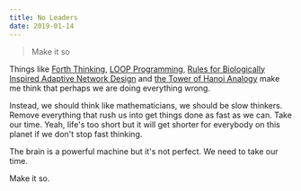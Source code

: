 ```yaml
---
title: No Leaders
date: 2019-01-14
---
```


> Make it so

Things like [Forth Thinking](https://1scyem2bunjw1ghzsf1cjwwn-wpengine.netdna-ssl.com/wp-content/uploads/2018/11/thinking-forth-color.pdf), [LOOP Programming](https://en.wikipedia.org/wiki/LOOP_(programming_language)), [Rules for Biologically Inspired Adaptive Network Design](http://science.sciencemag.org/content/327/5964/439) and [the Tower of Hanoi Analogy](https://books.google.com.mx/books?id=3DocCGB0cRkC&pg=PT348&lpg=PT348&dq=hanoi+towers+steven+pinker&source=bl&ots=rYQQ7O7Nt_&sig=kUt4XqOZYs-5I4eHogbvXF2AODs&hl=en&sa=X&ved=2ahUKEwijpqiLve7fAhVQ2qwKHUw7BQkQ6AEwB3oECAgQAQ#v=onepage&q=hanoi%20towers%20steven%20pinker&f=false) make me think that perhaps we are doing everything wrong.

Instead, we should think like mathematicians, we should be slow thinkers. Remove everything that rush us into get things done as fast as we can. Take our time. Yeah, life's too short but it will get shorter for everybody on this planet if we don't stop fast thinking.

The brain is a powerful machine but it's not perfect. We need to take our time.

Make it so.
